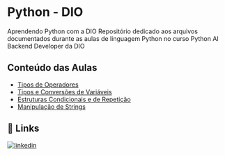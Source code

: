 
# Python - DIO

Aprendendo Python com a DIO
Repositório dedicado aos arquivos documentados durante as aulas de linguagem Python no curso Python AI Backend Developer da DIO


## Conteúdo das Aulas

 - [Tipos de Operadores](https://github.com/felipedsales/python-dio/tree/main/00-Fundamentos/Tipos-de-Operadores)
 - [Tipos e Conversões de Variáveis](https://github.com/felipedsales/python-dio/tree/main/00-Fundamentos/Tipos-e-Conversoes-de-Variaveis)
 - [Estruturas Condicionais e de Repetição](https://github.com/felipedsales/python-dio/tree/main/00-Fundamentos/Estruturas-Condicionais-e-Repeticoes)
 - [Manipulação de Strings](https://github.com/felipedsales/python-dio/tree/main/00-Fundamentos/Manipulacao-de-Strings)

## 🔗 Links

[![linkedin](https://img.shields.io/badge/linkedin-0A66C2?style=for-the-badge&logo=linkedin&logoColor=white)](https://www.linkedin.com/in/felipe-santos-de-sales-65b7171bb/)

